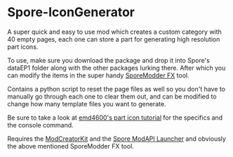 # Spore-IconGenerator
A super quick and easy to use mod which creates a custom category with 40 empty pages, each one can store a part for generating high resolution part icons.

To use, make sure you download the package and drop it into Spore's dataEP1 folder along with the other packages lurking there. After which you can modify the items in the super handy [SporeModder FX](https://emd4600.github.io/SporeModder-FX/ "SporeModder FX") tool. 

Contains a python script to reset the page files as well so you don't have to manually go through each one to clear them out, and can be modified to change how many template files you want to generate. 

Be sure to take a look at [emd4600's part icon tutorial](https://github.com/emd4600/SporeModder-FX/wiki/How-to:-Generate-perfect-part-thumbnails "How to: Generate perfect part thumbnails") for the specifics and the console command.

Requires the [ModCreatorKit](https://github.com/emd4600/Spore-ModAPI/tree/master/Projects/Example%20Projects/ModCreatorKit#modcreatorkit "ModCreatorKit") and the [Spore ModAPI Launcher](http://davoonline.com/sporemodder/rob55rod/ModAPI/Public/ "Spore ModAPI Launcher") and obviously the above mentioned SporeModder FX tool.
